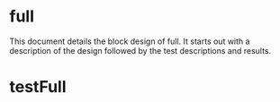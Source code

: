
# full

This document details the block design of full. It starts out with a description of the design followed
by the test descriptions and results.



# testFull



        



